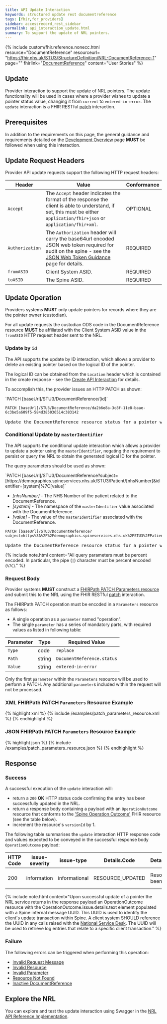 ```yaml
---
title: API Update Interaction
keywords: structured update rest documentreference
tags: [fhir,for_providers]
sidebar: accessrecord_rest_sidebar
permalink: api_interaction_update.html
summary: To support the update of NRL pointers.
---
```


{% include custom/fhir.reference.nonecc.html resource="DocumentReference" resourceurl= "https://fhir.nhs.uk/STU3/StructureDefinition/NRL-DocumentReference-1" page="" fhirlink="[DocumentReference](https://www.hl7.org/fhir/STU3/documentreference.html)" content="User Stories" %}

## Update

Provider interaction to support the update of NRL pointers. The update functionality will be used in cases where a provider wishes to update a pointer status value, changing it from `current` to `entered-in-error`. The `update` interaction is a FHIR RESTful [patch](https://www.hl7.org/fhir/STU3/http.html#patch) interaction.

## Prerequisites

In addition to the requirements on this page, the general guidance and requirements detailed on the [Development Overview](development_overview.html) page **MUST** be followed when using this interaction.

## Update Request Headers

Provider API update requests support the following HTTP request headers:

|Header|Value|Conformance|
|------|-----|-----------|
| `Accept` | The `Accept` header indicates the format of the response the client is able to understand, if set, this must be either `application/fhir+json` or `application/fhir+xml`. | OPTIONAL |
| `Authorization` | The `Authorization` header will carry the base64url encoded JSON web token required for audit on the spine - see the [JSON Web Token Guidance](jwt_guidance.html) page for details. | REQUIRED |
| `fromASID` | Client System ASID. | REQUIRED |
| `toASID` | The Spine ASID. | REQUIRED |

## Update Operation

Providers systems **MUST** only update pointers for records where they are the pointer owner (custodian).

For all update requests the custodian ODS code in the DocumentReference resource **MUST** be affiliated with the Client System ASID value in the `fromASID` HTTP request header sent to the NRL.

### Update by `id`

The API supports the update by ID interaction, which allows a provider to delete an existing pointer based on the logical ID of the pointer.

The logical ID can be obtained from the `Location` header which is contained in the create response - see the [Create API Interaction](api_interaction_create.html#create-response) for details.

To accomplish this, the provider issues an HTTP PATCH as shown:

<div markdown="span" class="alert alert-success" role="alert">
`PATCH [baseUrl]/STU3/DocumentReference/[id]`
</div>

<div class="language-http highlighter-rouge">
<pre class="highlight">
<code><span class="err">PATCH [baseUrl]/STU3/DocumentReference/da2b6e8a-3c8f-11e8-baae-6c3be5a609f5-584d385036514c383142
</span></code>
Update the DocumentReference resource status for a pointer with the logical id of 'da2b6e8a-3c8f-11e8-baae-6c3be5a609f5-584d385036514c383142'.</pre>
</div>

### Conditional Update by `masterIdentifier`

The API supports the conditional update interaction which allows a provider to update a pointer using the `masterIdentifier`, negating the requirement to persist or query the NRL to obtain the generated logical ID for the pointer.

The query parameters should be used as shown:

<div markdown="span" class="alert alert-success" role="alert">
`PATCH [baseUrl]/STU3/DocumentReference?subject=[https://demographics.spineservices.nhs.uk/STU3/Patient/[nhsNumber]&amp;identifier=[system]%7C[value]`
</div>

- *[nhsNumber]* - The NHS Number of the patient related to the DocumentReference.
- *[system]* - The namespace of the `masterIdentifier` value associated with the DocumentReference.
- *[value]* - The value of the `masterIdentifier` associated with the DocumentReference.

<div class="language-http highlighter-rouge">
<pre class="highlight">
<code><span class="err">PATCH [baseUrl]/STU3/DocumentReference?subject=https%3A%2F%2Fdemographics.spineservices.nhs.uk%2FSTU3%2FPatient%2F9876543210%26identifier%3Durn%3Aietf%3Arfc%3A3986%257Curn%3Aoid%3A1.3.6.1.4.1.21367.2005.3.71
</span></code>
Update the DocumentReference resource status for a pointer with a subject and identifier.</pre>
</div>

{% include note.html content="All query parameters must be percent encoded. In particular, the pipe (`|`) character must be percent encoded (`%7C`)." %}

### Request Body

Provider systems **MUST** construct a [FHIRPath PATCH Parameters resource](https://www.hl7.org/fhir/STU3/fhirpatch.html) and submit this to the NRL using the FHIR RESTful [patch](https://www.hl7.org/fhir/STU3/http.html#patch) interaction.

The FHIRPath PATCH operation must be encoded in a `Parameters` resource as follows:
- A single operation as a `parameter` named "operation".
- The single `parameter` has a series of mandatory parts, with required values as listed in  following table:

|Parameter|Type|Required Value|
|---------|----|--------------|
|`Type`|code|`replace`|
|`Path`|string|`DocumentReference.status`|
|`Value`|string|`entered-in-error`|

Only the first `parameter` within the `Parameters` resource will be used to perform a PATCH. Any additional `parameter`s included within the request will not be processed.

### XML FHIRPath PATCH `Parameters` Resource Example

<div class="github-sample-wrapper scroll-height-350">
{% highlight xml %}
{% include /examples/patch_parameters_resource.xml %}
{% endhighlight %}
</div>

### JSON FHIRPath PATCH `Parameters` Resource Example

<div class="github-sample-wrapper scroll-height-350">
{% highlight json %}
{% include /examples/patch_parameters_resource.json %}
{% endhighlight %}
</div>

## Response

### Success

A successful execution of the `update` interaction will:
- return a `200` **OK** HTTP status code confirming the entry has been successfully updated in the NRL.
- return a response body containing a payload with an `OperationOutcome` resource that conforms to the ['Spine Operation Outcome'](https://fhir.nhs.uk/STU3/StructureDefinition/Spine-OperationOutcome-1) FHIR resource (see the table below).
- increment the resource's `versionId` by 1.

The following table summarises the `update` interaction HTTP response code and values expected to be conveyed in the successful response body `OperationOutcome` payload:

|HTTP Code|issue-severity|issue-type|Details.Code|Details.Display|Details.Text|Diagnostics|
|---------|--------------|----------|------------|---------------|------------|-----------|
|200|information|informational|RESOURCE_UPDATED|Resource has been updated|Spine message UUID|Successfully updated resource DocumentReference|

{% include note.html content="Upon successful update of a pointer the NRL service returns in the response payload an OperationOutcome resource with the OperationOutcome.issue.details.text element populated with a Spine internal message UUID. This UUID is used to identify the client's update transaction within Spine. A client system SHOULD reference the UUID in any calls raised with the [National Service Desk](https://digital.nhs.uk/services/spine/spine-mini-service-provider-for-personal-demographics-service/service-management-live-service). The UUID will be used to retrieve log entries that relate to a specific client transaction." %}

### Failure

The following errors can be triggered when performing this operation:

- [Invalid Request Message](nrl_error_guidance.html#invalid-request-message)
- [Invalid Resource](nrl_error_guidance.html#update-invalid-resource-errors)
- [Invalid Parameter](nrl_error_guidance.html#parameters)
- [Resource Not Found](nrl_error_guidance.html#resource-not-found)
- [Inactive DocumentReference](nrl_error_guidance.html#inactive-documentreference)

## Explore the NRL
You can explore and test the update interaction using Swagger in the [NRL API Reference Implementation](https://data.developer.nhs.uk/nrls-ri/index.html).
